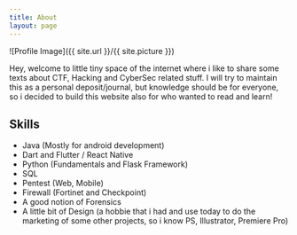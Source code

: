 ```yaml
---
title: About
layout: page
---
```

![Profile Image]({{ site.url }}/{{ site.picture }})

<p>Hey, welcome to little tiny space of the internet where i like to share some texts about CTF, Hacking and CyberSec related stuff. I will try to maintain this as a personal deposit/journal, but knowledge should be for everyone, so i decided to build this website also for who wanted to read and learn! </p>

<!-- <p>Now a little bit about myself: Since i was a child i always used the computer, mostly for gaming, but the time to choose a carrer became, i connected the dots and decided to get a Computer Science degree. Inicially the ideia was learn how to programming to create and work with games, but as the time goes i was influenced by the local InfoSec events that my university hosts sometimes, the community around them and by the game Watch_Dogs (1 and 2) and Mr. Robot TV Show (why not? haha). So i got this "Hacking thing" as a hobbie during my time in college. When i graduated i got a job as Android Developer and lost the love in making games, maybe a little in consuming them too, but they has oppened this door for me, and then i was building commercial apps for local companies. Doesn't take much time for me to drop all this Dev world and dive into Security, the hobbie that i was into so much time. I took a job as Support in a NOC and with some friends that i met in the security community we created together a CTF team, <a href="https://deadlock.team">Deadlock</a>! In my job i was promoted from Support to Level 2 Analyst, working with Fortinet firewalls and after that i finally get where i am now. Today i work in a company that sells Security as a Service and there the job is kind being part of a Blue Team, the mission is defend the network of a lot of companies around the country and one day, around the globe, using and creating a lot of cool stuff and technologies!</p>

<p>So thats it, welcome and i hope that you can learn a lot of stuff here! Anything, you know where to find me (:</p> -->

<h2>Skills</h2>

<ul class="skill-list">
	<li>Java (Mostly for android development)</li>
	<li>Dart and Flutter / React Native </li>
	<li>Python (Fundamentals and Flask Framework)</li>
	<li>SQL</li>
	<li>Pentest (Web, Mobile) </li>
	<li>Firewall (Fortinet and Checkpoint)</li>
	<li>A good notion of Forensics </li>
	<li>A little bit of Design (a hobbie that i had and use today to do the marketing of some other projects, so i know PS, Illustrator, Premiere Pro)</li>
</ul>

<!--
<h2>Writeups</h2>

<ul>
	<li><a href="https://github.com/">Lorem Lorem</a></li>
	<li><a href="https://github.com/">Ipsum Dolor</a></li>
	<li><a href="https://github.com/">Dolor Lorem</a></li>
</ul>
-->